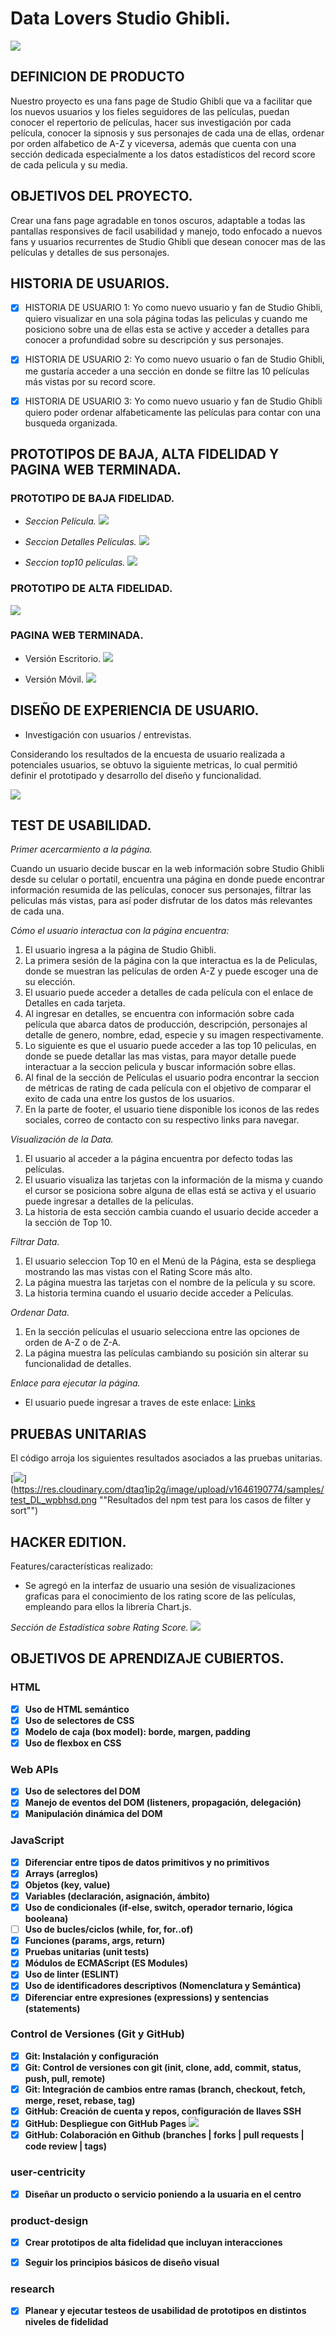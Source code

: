 # Data Lovers Studio Ghibli.
![](https://res.cloudinary.com/dtaq1ip2g/image/upload/v1646183243/samples/studio_ghibli_d2dpbo.jpg)


## DEFINICION DE PRODUCTO 

Nuestro proyecto es una fans page de Studio Ghibli que va a facilitar que los nuevos usuarios y los fieles seguidores de las películas, puedan conocer el repertorio de películas, hacer sus investigación por cada película, conocer la sipnosis y sus personajes de cada una de ellas, ordenar por orden alfabetico de A-Z y viceversa, además que cuenta con una sección dedicada especialmente a los datos estadísticos del record score de cada pelicula y su media. 

## OBJETIVOS DEL PROYECTO.

Crear una fans page agradable en tonos oscuros, adaptable a todas las pantallas responsives de facil usabilidad y manejo, todo enfocado a nuevos fans y usuarios recurrentes de Studio Ghibli que desean conocer mas de las películas y detalles de sus personajes.

## HISTORIA DE USUARIOS.

- [x] HISTORIA DE USUARIO 1: Yo como nuevo usuario y fan de Studio Ghibli, quiero visualizar en una sola página todas las peliculas y cuando me posiciono sobre una de ellas esta se active y acceder a detalles para conocer a profundidad sobre su descripción y sus personajes.
- [x] HISTORIA DE USUARIO 2: Yo como nuevo usuario o fan de Studio Ghibli, me gustaría acceder a una sección en donde se filtre las 10 películas más vistas por su record score. 
- [x] HISTORIA DE USUARIO 3: Yo como nuevo usuario y fan de Studio Ghibli quiero poder ordenar alfabeticamente las películas para contar con una busqueda organizada. 


## PROTOTIPOS DE BAJA, ALTA FIDELIDAD Y PAGINA WEB TERMINADA.

### PROTOTIPO DE BAJA FIDELIDAD.
- *Seccion Película.*
![](https://res.cloudinary.com/dtaq1ip2g/image/upload/v1646192655/samples/Seccion_Peliculas_DL_1_efholm.jpg)

- *Seccion Detalles Películas.*
![](https://res.cloudinary.com/dtaq1ip2g/image/upload/v1646192655/samples/Seccion_peliculas_detalles_ae6ggi.jpg)

- *Seccion top10 películas.*
![](https://res.cloudinary.com/dtaq1ip2g/image/upload/v1646192655/samples/seccion_top10_eesste.jpg)

### PROTOTIPO DE ALTA FIDELIDAD. 
![](https://res.cloudinary.com/dtaq1ip2g/image/upload/v1646189711/samples/prototipo_Alta_fidelidad__dL_yf16s9.png)


### PAGINA WEB TERMINADA. 

- Versión Escritorio.
![](https://res.cloudinary.com/dtaq1ip2g/image/upload/v1646182839/DATA_LOVER_PAGINA_yily5x.png)


- Versión Móvil.
![](https://res.cloudinary.com/dtaq1ip2g/image/upload/v1646190608/samples/movil_DL_hufrmb.png)

## DISEÑO DE EXPERIENCIA DE USUARIO.

* Investigación con usuarios / entrevistas.

Considerando los resultados de la encuesta de usuario realizada a potenciales usuarios, se obtuvo la siguiente metricas, lo cual permitió definir el prototipado y desarrollo del diseño y funcionalidad.

![](https://res.cloudinary.com/dtaq1ip2g/image/upload/v1646189346/samples/Encuesta_UX_Data_Lovers_tnjeau.png)

## TEST DE USABILIDAD.

*Primer acercarmiento a la página.* 

Cuando un usuario decide buscar en la web información sobre Studio Ghibli desde su celular o portatil, encuentra una página en donde puede encontrar información resumida de las películas, conocer sus personajes, filtrar las peliculas más vistas, para así poder disfrutar de los datos más relevantes de cada una.

*Cómo el usuario interactua con la página encuentra:*

1. El usuario ingresa a la página de Studio Ghibli.
2. La primera sesión de la página con la que interactua es la de Peliculas, donde se muestran las películas de orden A-Z y puede escoger una de su elección.
3. El usuario puede acceder a detalles de cada película con el enlace de Detalles en cada tarjeta.
4. Al ingresar en detalles, se encuentra con información sobre cada película que abarca datos de producción, descripción, personajes al detalle de genero, nombre, edad, especie y su imagen respectivamente.
5. Lo siguiente es que el usuario puede acceder a las top 10 peliculas, en donde se puede detallar las mas vistas, para mayor detalle puede interactuar a la seccion pelicula y buscar información sobre ellas.
6. Al final de la sección de Películas el usuario podra encontrar la seccion de métricas de rating de cada película con el objetivo de comparar el exito de cada una entre los gustos de los usuarios. 
7. En la parte de footer, el usuario tiene disponible los iconos de las redes sociales, correo de contacto con su respectivo links para navegar.

*Visualización de la Data.*
1. El usuario al acceder a la página encuentra por defecto todas las películas.
2. El usuario visualiza las tarjetas con la información de la misma y cuando el cursor se posiciona sobre alguna de ellas está se activa y el usuario puede ingresar a detalles de la películas.
3. La historia de esta sección cambia cuando el usuario decide acceder a la sección de Top 10. 

*Filtrar Data.*
1. El usuario seleccion Top 10 en el Menú de la Página, esta se despliega mostrando las mas vistas con el Rating Score más alto.
2. La página muestra las tarjetas con el nombre de la película y su score. 
3. La historia termina cuando el usuario decide acceder a Películas.

*Ordenar Data.*
1. En la sección películas el usuario selecciona entre las opciones de orden de A-Z o de Z-A.
2. La página muestra las películas cambiando su posición sin alterar su funcionalidad de detalles.


*Enlace para ejecutar la página.*

- El usuario puede ingresar a traves de este enlace: [Links](https://nathaly-creat.github.io/BOG004-data-lovers/src/index.html)

## PRUEBAS UNITARIAS

El código arroja los siguientes resultados asociados a las pruebas unitarias. 

[![](https://res.cloudinary.com/dtaq1ip2g/image/upload/v1646190774/samples/test_DL_wpbhsd.png)](https://res.cloudinary.com/dtaq1ip2g/image/upload/v1646190774/samples/test_DL_wpbhsd.png ""Resultados del npm test para los casos de filter y sort"")

## HACKER EDITION.

Features/características realizado:

* Se agregó en la interfaz de usuario una sesión de visualizaciones graficas para el conocimiento de los rating score de las películas, empleando para ellos la librería Chart.js. 

_Sección de Estadística sobre Rating Score._ 
![](https://res.cloudinary.com/dtaq1ip2g/image/upload/v1646186356/samples/estad%C3%ADstica_xgm0in.png)


## OBJETIVOS DE APRENDIZAJE CUBIERTOS.

### HTML

- [x] **Uso de HTML semántico**
- [x] **Uso de selectores de CSS**
- [x] **Modelo de caja (box model): borde, margen, padding**
- [x] **Uso de flexbox en CSS**

### Web APIs

- [x] **Uso de selectores del DOM**
- [x] **Manejo de eventos del DOM (listeners, propagación, delegación)**
- [x] **Manipulación dinámica del DOM**

### JavaScript

- [x] **Diferenciar entre tipos de datos primitivos y no primitivos**
- [x] **Arrays (arreglos)**
- [x] **Objetos (key, value)**
- [x] **Variables (declaración, asignación, ámbito)**
- [x] **Uso de condicionales (if-else, switch, operador ternario, lógica booleana)**
- [ ] **Uso de bucles/ciclos (while, for, for..of)**
- [x] **Funciones (params, args, return)**
- [x] **Pruebas unitarias (unit tests)**
- [x] **Módulos de ECMAScript (ES Modules)**
- [x] **Uso de linter (ESLINT)**
- [x] **Uso de identificadores descriptivos (Nomenclatura y Semántica)**
- [x] **Diferenciar entre expresiones (expressions) y sentencias (statements)**

### Control de Versiones (Git y GitHub)
- [x] **Git: Instalación y configuración**
- [x] **Git: Control de versiones con git (init, clone, add, commit, status, push, pull, remote)**
- [x] **Git: Integración de cambios entre ramas (branch, checkout, fetch, merge, reset, rebase, tag)**
- [x] **GitHub: Creación de cuenta y repos, configuración de llaves SSH**
- [x] **GitHub: Despliegue con GitHub Pages**
![](https://res.cloudinary.com/dtaq1ip2g/image/upload/v1646188369/samples/Despliegue_github_pages_sq40je.png)
- [x] **GitHub: Colaboración en Github (branches | forks | pull requests | code review | tags)**

### user-centricity
- [x] **Diseñar un producto o servicio poniendo a la usuaria en el centro**

### product-design

- [x] **Crear prototipos de alta fidelidad que incluyan interacciones**

- [x] **Seguir los principios básicos de diseño visual**

### research

- [x] **Planear y ejecutar testeos de usabilidad de prototipos en distintos niveles de fidelidad**




